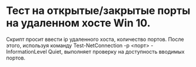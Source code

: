 # Тест на открытые/закрытые порты на удаленном хосте Win 10.

Скрипт просит ввести ip удаленного хоста, количество портов. 
После этого, используя команду Test-NetConnection <ip> -p <порт> -InformationLevel Quiet, выполняет проверку на доступность вводимых портов.
